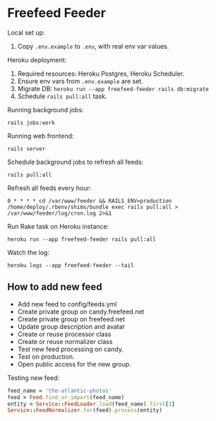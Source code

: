 # Freefeed Feeder

Local set up:

1. Copy `.env.example` to `.env`, with real env var values.

Heroku deployment:

1. Required resources: Heroku Postgres, Heroku Scheduler.
2. Ensure env vars from `.env.example` are set.
3. Migrate DB: `heroku run --app freefeed-feeder rails db:migrate`
4. Schedule `rails pull:all` task.

Running background jobs:

    rails jobs:work

Running web frontend:

    rails server

Schedule background jobs to refresh all feeds:

    rails pull:all

Refresh all feeds every hour:

    0 * * * * cd /var/www/feeder && RAILS_ENV=production /home/deploy/.rbenv/shims/bundle exec rails pull:all > /var/www/feeder/log/cron.log 2>&1

Run Rake task on Heroku instance:

    heroku run --app freefeed-feeder rails pull:all

Watch the log:

    heroku logs --app freefeed-feeder --tail

## How to add new feed

- Add new feed to config/feeds.yml
- Create private group on candy.freefeed.net
- Create private group on freefeed.net
- Update group description and avatar
- Create or reuse processor class
- Create or reuse normalizer class
- Test new feed processing on candy.
- Test on production.
- Open public access for the new group.

Testing new feed:

``` ruby
feed_name = 'the-atlantic-photos'
feed = Feed.find_or_import(feed_name)
entity = Service::FeedLoader.load(feed_name).first[1]
Service::FeedNormalizer.for(feed).process(entity)
```

